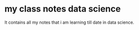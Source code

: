 # my class notes data science
 It contains all my notes that i am learning till date in  data science.
